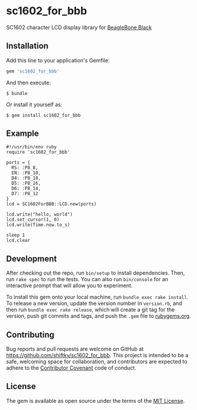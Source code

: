 # sc1602_for_bbb

SC1602 character LCD display library for [BeagleBone Black](http://beagleboard.org/BLACK)

## Installation

Add this line to your application's Gemfile:

```ruby
gem 'sc1602_for_bbb'
```

And then execute:

    $ bundle

Or install it yourself as:

    $ gem install sc1602_for_bbb

## Example

```
#!/usr/bin/env ruby
require 'sc1602_for_bbb'

ports = {
  RS: :P8_8,
  EN: :P8_10,
  D4: :P8_18,
  D5: :P8_16,
  D6: :P8_14,
  D7: :P8_12
}
lcd = SC1602ForBBB::LCD.new(ports)

lcd.write("hello, world")
lcd.set_cursor(1, 0)
lcd.write(Time.now.to_s)

sleep 1
lcd.clear
```

## Development

After checking out the repo, run `bin/setup` to install dependencies. Then, run `rake spec` to run the tests. You can also run `bin/console` for an interactive prompt that will allow you to experiment.

To install this gem onto your local machine, run `bundle exec rake install`. To release a new version, update the version number in `version.rb`, and then run `bundle exec rake release`, which will create a git tag for the version, push git commits and tags, and push the `.gem` file to [rubygems.org](https://rubygems.org).

## Contributing

Bug reports and pull requests are welcome on GitHub at https://github.com/shiftky/sc1602_for_bbb. This project is intended to be a safe, welcoming space for collaboration, and contributors are expected to adhere to the [Contributor Covenant](contributor-covenant.org) code of conduct.


## License

The gem is available as open source under the terms of the [MIT License](http://opensource.org/licenses/MIT).

